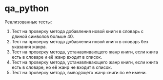 # qa_python
Реализованные тесты:
1. Тест на проверку метода добавления новой книги в словарь с длиной символов больше 40.
2. Тест на проверку метода добавления новой книги в словарь без указания жанра.
3. Тест на проверку метода, устанавливающего жанр книги, если книга есть в словаре и её жанр входит в список.
4. Тест на проверку метода, устанавливающего жанр книги, если книга есть в словаре, но её жанр не входит в список.
5. Тест на проверку метода, выводящего жанр книги по её имени.